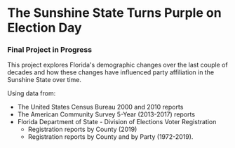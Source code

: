# The Sunshine State Turns Purple on Election Day
### Final Project in Progress

This project explores Florida's demographic changes over the last couple of decades and how these changes have influenced party affiliation in the Sunshine State over time.

Using data from:

* The United States Census Bureau 2000 and 2010 reports
* The American Community Survey 5-Year (2013-2017) reports
* Florida Department of State - Division of Elections Voter Registration 
    * Registration reports by County (2019) 
    * Registration reports by County and by Party (1972-2019). 
